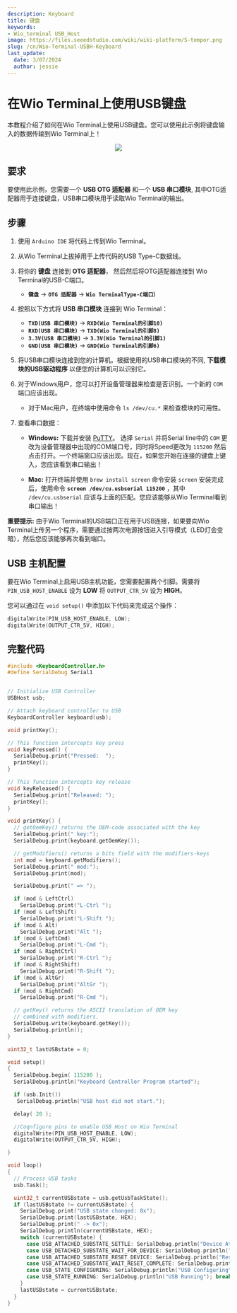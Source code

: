 ```yaml
---
description: Keyboard
title: 键盘
keywords:
- Wio_terminal USB_Host
image: https://files.seeedstudio.com/wiki/wiki-platform/S-tempor.png
slug: /cn/Wio-Terminal-USBH-Keyboard
last_update:
  date: 3/07/2024
  author: jessie
---
```


# 在Wio Terminal上使用USB键盘

本教程介绍了如何在Wio Terminal上使用USB键盘。您可以使用此示例将键盘输入的数据传输到Wio Terminal上！

<div align="center"><img width ="{500}" src="https://files.seeedstudio.com/wiki/Wio-Terminal/img/20200108143407.gif"/></div>

## 要求

要使用此示例，您需要一个 **USB OTG 适配器** 和一个 **USB 串口模块**, 其中OTG适配器用于连接键盘，USB串口模块用于读取Wio Terminal的输出。

## 步骤

1. 使用 `Arduino IDE` 将代码上传到Wio Terminal。

2. 从Wio Terminal上拔掉用于上传代码的USB Type-C数据线。

3. 将你的 **键盘** 连接到 **OTG 适配器**， 然后然后将OTG适配器连接到 Wio Terminal的USB-C端口。
      - **`键盘`** -> **`OTG 适配器`** -> **`Wio TerminalType-C端口）`**

4. 按照以下方式将 **USB 串口模块** 连接到 Wio Terminal：
      - **`TXD(USB 串口模块)`** -> **`RXD(Wio Terminal的引脚10)`**
      - **`RXD(USB 串口模块)`** -> **`TXD(Wio Terminal的引脚8)`**
      - **`3.3V(USB 串口模块)`** -> **`3.3V(Wio Terminal的引脚1)`**
      - **`GND(USB 串口模块)`** -> **`GND(Wio Terminal的引脚6)`**

5. 将USB串口模块连接到您的计算机。根据使用的USB串口模块的不同, **下载模块的USB驱动程序** 以便您的计算机可以识别它。

6. 对于Windows用户，您可以打开设备管理器来检查是否识别。一个新的 `COM` 端口应该出现。
      - 对于Mac用户，在终端中使用命令 `ls /dev/cu.*` 来检查模块的可用性。

7. 查看串口数据：
      - **Windows:** 下载并安装 [PuTTY](https://www.putty.org/)。 选择 `Serial` 并将Serial line中的 `COM` 更改为设备管理器中出现的COM端口号，同时将Speed更改为 `115200` 然后点击打开。一个终端窗口应该出现。现在，如果您开始在连接的键盘上键入，您应该看到串口输出！

      - **Mac:** 打开终端并使用 `brew install screen` 命令安装  `screen` 安装完成后，使用命令 **`screen /dev/cu.usbserial 115200`** ，其中 `/dev/cu.usbserial` 应该与上面的匹配。您应该能够从Wio Terminal看到串口输出！

**重要提示:** 由于Wio Terminal的USB端口正在用于USB连接，如果要向Wio Terminal上传另一个程序，需要通过按两次电源按钮进入引导模式（LED灯会变暗），然后您应该能够再次看到端口。

## USB 主机配置
要在Wio Terminal上启用USB主机功能，您需要配置两个引脚。需要将 `PIN_USB_HOST_ENABLE` 设为 **LOW** 将 `OUTPUT_CTR_5V` 设为 **HIGH**。

您可以通过在 `void setup()` 中添加以下代码来完成这个操作：

```cpp
digitalWrite(PIN_USB_HOST_ENABLE, LOW);
digitalWrite(OUTPUT_CTR_5V, HIGH);
```

## 完整代码

```cpp
#include <KeyboardController.h>
#define SerialDebug Serial1


// Initialize USB Controller
USBHost usb;

// Attach keyboard controller to USB
KeyboardController keyboard(usb);

void printKey();

// This function intercepts key press
void keyPressed() {
  SerialDebug.print("Pressed:  ");
  printKey();
}

// This function intercepts key release
void keyReleased() {
  SerialDebug.print("Released: ");
  printKey();
}

void printKey() {
  // getOemKey() returns the OEM-code associated with the key
  SerialDebug.print(" key:");
  SerialDebug.print(keyboard.getOemKey());

  // getModifiers() returns a bits field with the modifiers-keys
  int mod = keyboard.getModifiers();
  SerialDebug.print(" mod:");
  SerialDebug.print(mod);

  SerialDebug.print(" => ");

  if (mod & LeftCtrl)
    SerialDebug.print("L-Ctrl ");
  if (mod & LeftShift)
    SerialDebug.print("L-Shift ");
  if (mod & Alt)
    SerialDebug.print("Alt ");
  if (mod & LeftCmd)
    SerialDebug.print("L-Cmd ");
  if (mod & RightCtrl)
    SerialDebug.print("R-Ctrl ");
  if (mod & RightShift)
    SerialDebug.print("R-Shift ");
  if (mod & AltGr)
    SerialDebug.print("AltGr ");
  if (mod & RightCmd)
    SerialDebug.print("R-Cmd ");

  // getKey() returns the ASCII translation of OEM key
  // combined with modifiers.
  SerialDebug.write(keyboard.getKey());
  SerialDebug.println();
}

uint32_t lastUSBstate = 0;

void setup()
{
  SerialDebug.begin( 115200 );
  SerialDebug.println("Keyboard Controller Program started");

  if (usb.Init())
   SerialDebug.println("USB host did not start.");

  delay( 20 );

  //Coqnfigure pins to enable USB Host on Wio Terminal
  digitalWrite(PIN_USB_HOST_ENABLE, LOW);
  digitalWrite(OUTPUT_CTR_5V, HIGH);

}

void loop()
{
  // Process USB tasks
  usb.Task();

  uint32_t currentUSBstate = usb.getUsbTaskState();
  if (lastUSBstate != currentUSBstate) {
    SerialDebug.print("USB state changed: 0x");
    SerialDebug.print(lastUSBstate, HEX);
    SerialDebug.print(" -> 0x");
    SerialDebug.println(currentUSBstate, HEX);
    switch (currentUSBstate) {
      case USB_ATTACHED_SUBSTATE_SETTLE: SerialDebug.println("Device Attached"); break;
      case USB_DETACHED_SUBSTATE_WAIT_FOR_DEVICE: SerialDebug.println("Detached, waiting for Device"); break;
      case USB_ATTACHED_SUBSTATE_RESET_DEVICE: SerialDebug.println("Resetting Device"); break;
      case USB_ATTACHED_SUBSTATE_WAIT_RESET_COMPLETE: SerialDebug.println("Reset complete"); break;
      case USB_STATE_CONFIGURING: SerialDebug.println("USB Configuring"); break;
      case USB_STATE_RUNNING: SerialDebug.println("USB Running"); break;
    }
    lastUSBstate = currentUSBstate;
  }
}
```
